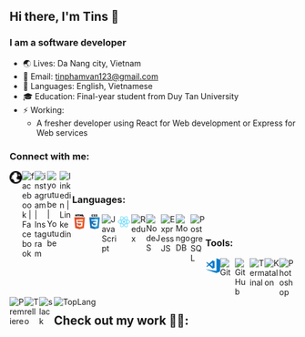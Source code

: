 ## Hi there, I'm Tins 👋

### I am a software developer

- 🌏 Lives: Da Nang city, Vietnam
- 📨 Email: tinphamvan123@gmail.com
- 📕 Languages: English, Vietnamese
- 🎓 Education: Final-year student from Duy Tan University
- ⚡ Working:
  - A fresher developer using React for Web development or Express for Web services

### Connect with me:

[<img align="left" alt="tinspham.dev" width="22px" src="https://raw.githubusercontent.com/iconic/open-iconic/master/svg/globe.svg" />][website]
[<img align="left" alt="facebook | Facebook" width="22px" src="https://cdn.jsdelivr.net/npm/simple-icons@v3/icons/facebook.svg" />][facebook]
[<img align="left" alt="instagram | Instagram" width="22px" src="https://cdn.jsdelivr.net/npm/simple-icons@v3/icons/instagram.svg" />][instagram]
[<img align="left" alt="youtube | Youtube" width="22px" src="https://simpleicons.org/icons/youtube.svg" />][youtube]
[<img align="left" alt="linkedin | Linkedin" width="22px" src="https://simpleicons.org/icons/logmein.svg" />][linkedin]
<br />

### Languages:

[<img align="left" alt="HTML5" width="26px" src="https://raw.githubusercontent.com/github/explore/80688e429a7d4ef2fca1e82350fe8e3517d3494d/topics/html/html.png" />][webdevplaylist]
[<img align="left" alt="CSS3" width="26px" src="https://raw.githubusercontent.com/github/explore/80688e429a7d4ef2fca1e82350fe8e3517d3494d/topics/css/css.png" />][webdevplaylist]
[<img align="left" alt="JavaScript" width="26px" src="https://img.icons8.com/dusk/64/000000/javascript-logo.png" />][webdevplaylist]
[<img align="left" alt="React" width="26px" src="https://raw.githubusercontent.com/github/explore/80688e429a7d4ef2fca1e82350fe8e3517d3494d/topics/react/react.png" />][webdevplaylist]
[<img align="left" alt="Redux" width="26px" src="https://img.icons8.com/color/48/000000/redux.png" />][webdevplaylist]
[<img align="left" alt="NodeJS" width="26px" src="https://img.icons8.com/color/48/000000/nodejs.png" />][webdevplaylist]
[<img align="left" alt="ExpressJS" width="26px" src="https://d2eip9sf3oo6c2.cloudfront.net/tags/images/000/000/359/full/expressjslogo.png" />][webdevplaylist]
[<img align="left" alt="MongoDB" width="26px" src="https://img.icons8.com/color/48/000000/mongodb.png" />][webdevplaylist]
[<img align="left" alt="PostgreSQL" width="26px" src="https://img.icons8.com/color/48/000000/postgreesql.png" />][webdevplaylist]

<br />

### Tools:

[<img align="left" alt="Visual Studio Code" width="26px" src="https://raw.githubusercontent.com/github/explore/80688e429a7d4ef2fca1e82350fe8e3517d3494d/topics/visual-studio-code/visual-studio-code.png" />][webdevplaylist]
[<img align="left" alt="Git" width="26px" src="https://img.icons8.com/color/48/000000/git.png" />][webdevplaylist]
[<img align="left" alt="GitHub" width="26px" src="https://img.icons8.com/nolan/64/github.png"/>][webdevplaylist]
[<img align="left" alt="Terminal" width="26px" src="https://img.icons8.com/fluent/48/000000/console.png" />][webdevplaylist]
[<img align="left" alt="Katalon" width="26px" src="https://d1h3p5fzmizjvp.cloudfront.net/wp-content/uploads/2019/10/22154517/katalon_icon_color_normal.png" />][webdevplaylist]
[<img align="left" alt="Photoshop" width="26px" src="https://img.icons8.com/fluent/50/000000/adobe-photoshop.png" />][webdevplaylist]
[<img align="left" alt="Premiere" width="26px" src="https://img.icons8.com/color/48/000000/adobe-premiere-pro.png" />][webdevplaylist]
[<img align="left" alt="Trello" width="26px" src="https://img.icons8.com/color/48/000000/trello.png" />][webdevplaylist]
[<img align="left" alt="slack" width="26px" src="https://img.icons8.com/color/48/000000/slack-new.png" />][webdevplaylist]

<br />
<br />

<img align="left" alt="TopLang" src="https://github-readme-stats.vercel.app/api?username=tinspham209" />

<br />
<br />

## Check out my work 👷‍♂️:

[website]: https://tinspham.surge.sh
[facebook]: https://fb.com/tinspham.209
[instagram]: https://instagram.com/phamthitins
[youtube]: https://www.youtube.com/channel/UC7Yl-1r1qQwSB1Rej2UlaNQ/
[linkedin]: https://www.linkedin.com/in/phamvantins/
[webdevplaylist]: https://tinspham.surge.sh
